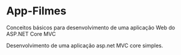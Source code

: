 # App-Filmes
Conceitos básicos para desenvolvimento de uma aplicação Web do ASP.NET Core MVC

Desenvolvimento de uma aplicação asp.net MVC core simples.



